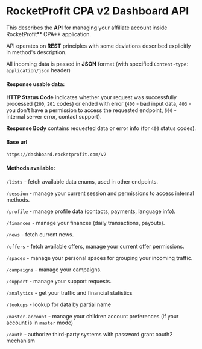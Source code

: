# RocketProfit CPA v2 Dashboard API

This describes the **API** for managing your affiliate account inside RocketProfit** CPA** application.

API operates on **REST** principles with some deviations described explicitly in method's description.

All incoming data is passed in **JSON** format \(with specified `Content-type: application/json` header\)

#### Response usable data:

**HTTP Status Code** indicates whether your request was successfully processed \(`200`, `201` codes\) or ended with error \(`400` - bad input data, `403` - you don't have a permission to access the requested endpoint, `500` - internal server error, contact support\).

**Response Body** contains requested data or error info \(for `400` status codes\).

#### Base url

`https://dashboard.rocketprofit.com/v2`

#### Methods available:

`/lists` - fetch available data enums, used in other endpoints.

`/session` - manage your current session and permissions to access internal methods.

`/profile` - manage profile data \(contacts, payments, language info\).

`/finances` - manage your finances \(daily transactions, payouts\).

`/news` - fetch current news.

`/offers` - fetch available offers, manage your current offer permissions.

`/spaces` - manage your personal spaces for grouping your incoming traffic.

`/campaigns` - manage your campaigns.

`/support` - manage your support requests.

`/analytics` - get your traffic and financial statistics

`/lookups` - lookup for data by partial name

`/master-account` - manage your children account preferences \(if your account is in `master` mode\)

`/oauth` - authorize third-party systems with password grant oauth2 mechanism

